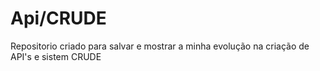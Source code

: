 # Api/CRUDE
Repositorio criado para salvar e mostrar a minha evolução na criação de API's e sistem CRUDE
